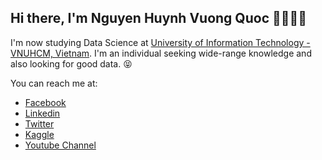 ## Hi there, I'm Nguyen Huynh Vuong Quoc 👋🏼💪🏼

I'm now studying Data Science at <a href="https://en.uit.edu.vn/" target="_blank">University of Information Technology - VNUHCM, Vietnam</a>. I'm an individual seeking wide-range knowledge and also looking for good data. 😝

<!-- <p align="center"> -->
<!-- <a href= "https://www.facebook.com/43quocnguyen" target="_blank"><img src="https://img.icons8.com/windows/32/000000/facebook.png"/></a> -->
<!-- <a href= "https://www.linkedin.com/in/quocnguyen040302/" target="_blank"><img src="https://img.icons8.com/material-outlined/30/000000/linkedin.png"/></a> -->
<!-- <a href= "https://twitter.com/quocnguyen040302" target="_blank"><img src="https://img.icons8.com/material-outlined/30/000000/twitter.png"/></a> -->
<!-- <a href= "https://www.kaggle.com/quocnguyen040302" target="_blank"><img src="https://img.icons8.com/material-outlined/30/000000/kaggle.png"/></a> -->
<!-- <a href= "https://www.youtube.com/channel/UCIqWO9LadIMAj64ScRjvUkw" target="_blank"><img src="https://img.icons8.com/material-outlined/30/000000/youtube.png"/></a> -->
<!-- </p> -->

You can reach me at:
- [Facebook](https://www.facebook.com/43quocnguyen) <br>
- [Linkedin](https://www.linkedin.com/in/quocnguyen040302) <br>
- [Twitter](https://twitter.com/quocnguyen040302) <br>
- [Kaggle](https://www.kaggle.com/quocnguyen040302) <br>
- [Youtube Channel](https://www.youtube.com/channel/UCIqWO9LadIMAj64ScRjvUkw) <br>
